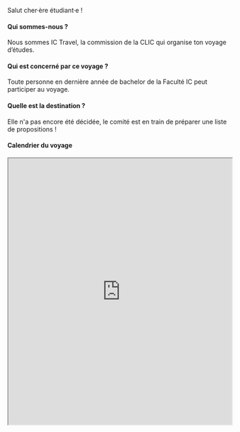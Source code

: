 Salut cher·ère étudiant·e !

#### Qui sommes-nous ?

Nous sommes IC Travel, la commission de la CLIC qui organise ton voyage d’études.

#### Qui est concerné par ce voyage ?

Toute personne en dernière année de bachelor de la Faculté IC peut participer au voyage.

#### Quelle est la destination ?

Elle n'a pas encore été décidée, le comité est en train de préparer une liste de propositions !

<!-- #### Où partons-nous ?

Maintenant que le Covid passe gentiment derrière nous, on peut enfin espérer plus de liberté de mouvement pour cet été. Pour marquer le coup, on te prépare un voyage de rêve à San Francisco ! Le voyage se déroulera du 6 au 13 septembre.

#### Activités

Nous préparons tout un éventail d'activités pour pouvoir profiter un maximum de notre séjour aux Etats-Unis. Entre visites de vos géants de la tech préférés dans la Silicon Valley, retrouvailles avec vos héros Walt Disney favoris ou encore chair de poule dans les prisons d'Alcatraz, on n'aura pas le temps de s'ennuyer !

Suivez-nous sur Instagram pour être au courant de   s futures updates [https://instagram.com/ictravel.clic](https://instagram.com/ictravel.clic). 📸 (si vous n'avez pas Instagram: [https://www.picuki.com/profile/ictravel.clic](https://www.picuki.com/profile/ictravel.clic))

![Petit avant goût 😍](/commissions/ic-travel/san_francisco_collage.png)

#### Inscriptions

Avec un voyage aussi cool, on imagine bien que tu te réjouis de réserver ta place ;). Les inscriptions ça se passe [ici](https://go.epfl.ch/ICTravel2022Inscriptions). 

**Attention** : Ce formulaire étant le formulaire d’inscription, le remplir nous permettra par la suite d’avoir le nombre de participant.e.s pour réserver les activités, les logements, etc. Vous vous engagez donc à participer au voyage en le remplissant (bon si vous vous cassez la jambe deux jours avant vous avez le droit de rester chez vous, on est sympa quand même).

_Il ne s’agit pas du formulaire de SHS de tes petits cousins, il est important de ne pas le remplir à la va-vite pour ne pas louper d’informations._

If you are not comfortable with french, ask us at ictravel.clic@epfl.ch for explanations (and congrats for passing the Programmation Orientée Système class, facing words such as “déverminage” 😳).

#### Prix et aides de la faculté

Maintenant, pour ce qui est du paiement, il va falloir prendre en compte plusieurs choses :
* Nous avons estimé un prix global pour le voyage prenant en compte le coût des **activités**, du **logement** ainsi que des **trajets**. On ne pourra **pas vous payer tous les repas**, mais comme on loge dans le centre de San Francisco, il y aura beaucoup de possibilités pour manger et sortir, ou encore des **supermarchés** à proximité et une possibilité de cuisiner où nous dormirons. Ce coût total est estimé à CHF 1600.- par personne.
* Whaaaat 2 loyers pour un voyage d'une semaine ? Rassure toi, ce prix est une **borne supérieure**, nous allons encore négocier des prix de groupes, dégoter de nouveaux sponsors et faire tout ce qui est possible pour que **ce prix soit réduit**.
* Le premier virement que nous demandons pour confirmer ton inscription et débuter les réservations est de **CHF 200.-**. Le reste te sera demandé petit à petit au fur et à mesure que l'on se rapproche du voyage, et sera adapté en fonction de ce qu'on arrive à faire pour réduire le prix du voyage !
* ENFIN, **la Faculté IC financera des remboursements du voyage**, c'est-à-dire qu’une fois qu’on sera rentré.e.s chez nous, vous allez recevoir des petits virements qui vous rembourseront (en partie) le coût du voyage.

#### Jusqu’à quand est-il possible de s’inscrire ?

Les inscriptions sont ouvertes entre maintenant là tout de suite (enfin sauf si c’est après la fin) et **_le 08/04/2022_**. Parce que c'est compliqué de prendre l'avion à 250, **les places sont limitées**, premier·ère arrivé·e, premier·ère servi·e ! Nous fermerons les inscriptions dès que nous aurons atteint la limite.

#### Validation de l'inscription ####

Normalement si tu as tout lu au-dessus tu sais déjà ce qu’on va te dire, mais aller on  le remet quand même. Pour s’inscrire au voyage il faut :
* Remplir le [formulaire](https://go.epfl.ch/ICTravel2022Inscriptions) avant le **_08/04/2022_**. 
* Faire un virement de CHF 200 .- au compte dont les informations sont en bas du formulaire.

Quand tout ça sera fait, tu seras prêt.e à embarquer 🛫!  -->

#### Calendrier du voyage

<iframe width="100%" height="600" src="https://clic.epfl.ch/nextcloud/apps/calendar/embed/q4GrWAHwfZFZC7P2"></iframe>
